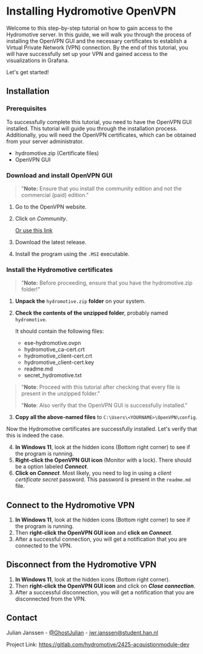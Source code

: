 # Installing Hydromotive OpenVPN

Welcome to this step-by-step tutorial on how to gain access to the Hydromotive server.
In this guide, we will walk you through the process of installing the OpenVPN GUI and the necessary certificates to
establish a Virtual Private Network (VPN) connection.
By the end of this tutorial, you will have successfully set up your VPN and gained access to the visualizations in
Grafana.

Let's get started!

## Installation
### Prerequisites

To successfully complete this tutorial, you need to have the OpenVPN GUI installed. This tutorial will guide you through
the installation process.
Additionally, you will need the OpenVPN certificates, which can be obtained from your server administrator.

- hydromotive.zip (Certificate files)
- OpenVPN GUI

### Download and install OpenVPN GUI

> "**Note:** Ensure that you install the community edition and not the commercial (paid) edition."

1. Go to the OpenVPN website.
2. Click on _Community_.

   [Or use this link](https://openvpn.net/community-downloads/)

3. Download the latest release.
4. Install the program using the `.MSI` executable.

### Install the Hydromotive certificates

> "**Note:** Before proceeding, ensure that you have the hydromotive.zip folder!"

1. **Unpack the** `hydromotive.zip` **folder** on your system.
2. **Check the contents of the unzipped folder**, probably named `hydromotive`.

   It should contain the following files:
    - ese-hydromotive.ovpn
    - hydromotive_ca-cert.crt
    - hydromotive_client-cert.crt
    - hydromotive_client-cert.key
    - readme.md
    - secret_hydromotive.txt

> "**Note**: Proceed with this tutorial after checking that every file is present in the unzipped folder."
>
> "**Note**: Also verify that the OpenVPN GUI is successfully installed."

3. **Copy all the above-named files** to `C:\Users\<YOURNAME>\OpenVPN\config`.

Now the Hydromotive certificates are successfully installed. Let's verify that this is indeed the case.

4. **In Windows 11**, look at the hidden icons (Bottom right corner) to see if the program is running.
5. **Right-click the OpenVPN GUI icon** (Monitor with a lock). There should be a option labeled **_Connect_**.
6. **Click on _Connect_**. Most likely, you need to log in using a _client certificate secret_ password. This password
is present in the `readme.md` file.

## Connect to the Hydromotive VPN

1. **In Windows 11**, look at the hidden icons (Bottom right corner) to see if the program is running.
2. Then **right-click the OpenVPN GUI icon** and **click on _Connect_**.
3. After a successful connection, you will get a notification that you are connected to the VPN.

## Disconnect from the Hydromotive VPN

1. **In Windows 11**, look at the hidden icons (Bottom right corner).
2. Then **right-click the OpenVPN GUI icon** and click on **_Close connection_**.
3. After a successful disconnection, you will get a notification that you are disconnected from the VPN.

## Contact

Julian
Janssen - [@GhostJulian](https://gitlab.com/GhostJulian)  - [jwr.janssen@student.han.nl](mailto:jwr.janssen@student.han.nl)

Project Link: https://gitlab.com/hydromotive/2425-acquistionmodule-dev